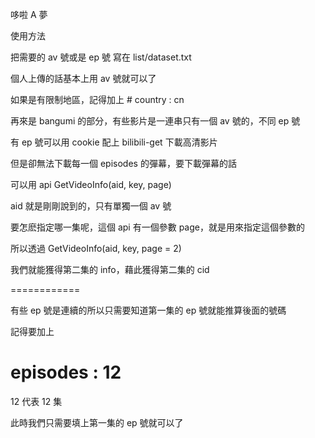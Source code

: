 哆啦 A 夢

使用方法

把需要的 av 號或是 ep 號 寫在 list/dataset.txt

個人上傳的話基本上用 av 號就可以了

如果是有限制地區，記得加上 # country : cn 

再來是 bangumi 的部分，有些影片是一連串只有一個 av 號的，不同 ep 號

有 ep 號可以用 cookie 配上 bilibili-get 下載高清影片

但是卻無法下載每一個 episodes 的彈幕，要下載彈幕的話

可以用 api GetVideoInfo(aid, key, page)

aid 就是剛剛說到的，只有單獨一個 av 號

要怎麽指定哪一集呢，這個 api 有一個參數 page，就是用來指定這個參數的

所以透過 GetVideoInfo(aid, key, page = 2)

我們就能獲得第二集的 info，藉此獲得第二集的 cid

============

有些 ep 號是連續的所以只需要知道第一集的 ep 號就能推算後面的號碼

記得要加上

# episodes : 12 

12 代表 12 集

此時我們只需要填上第一集的 ep 號就可以了
